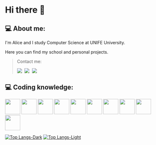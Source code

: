 <h1>Hi there 👋</h1> 
<h2>💻 About me:</h2> 
I'm Alice and I study Computer Science at UNIFE University.

Here you can find my school and personal projects.
> Contact me:
> <pre><a href = "https://twitter.com/AliceZalambani" rel="nofollow"><img src="https://camo.githubusercontent.com/e97449103b99db365dca0ff65af4a8b068a831136dc0a156239a71dff4223dba/68747470733a2f2f696d672e736869656c64732e696f2f62616467652f747769747465722d2532333144413146322e7376673f267374796c653d666f722d7468652d6261646765266c6f676f3d74776974746572266c6f676f436f6c6f723d7768697465" data-canonical-src="https://img.shields.io/badge/twitter-%231DA1F2.svg?&amp;style=for-the-badge&amp;logo=twitter&amp;logoColor=white;"/></a> <a href = "https://www.instagram.com/alice_zalambani?igsh=MXBwOTNiYWowOXRkZg%3D%3D&utm_source=qr;" rel="nofollow"><img src="https://camo.githubusercontent.com/f41da31bf426102ea1df9c083e9a316abd3af1ffb908fd8c9bd7be651d4d4541/68747470733a2f2f696d672e736869656c64732e696f2f62616467652f696e7374616772616d2d2532334534343035462e7376673f267374796c653d666f722d7468652d6261646765266c6f676f3d696e7374616772616d266c6f676f436f6c6f723d7768697465" data-canonical-src="https://img.shields.io/badge/instagram-%23E4405F.svg?&amp;style=for-the-badge&amp;logo=instagram&amp;logoColor=white"/></a> <a href = "mailto:alice.zalambani@gmail.com"><img src="https://camo.githubusercontent.com/824a983e5ac82a435d1b158fba7439c4dc64fa7bdc475da7423dfbf797ed3b18/68747470733a2f2f696d672e736869656c64732e696f2f62616467652f676d61696c2d2532334545303030302e7376673f267374796c653d666f722d7468652d6261646765266c6f676f3d676d61696c266c6f676f436f6c6f723d7768697465" data-canonical-src="https://img.shields.io/badge/gmail-%23EE0000.svg?&amp;style=for-the-badge&amp;logo=gmail&amp;logoColor=white"></a></pre>


## 💻 Coding knowledge:
<a href="https://www.open-std.org/jtc1/sc22/wg14/" target="_blank"><img src='https://cdn.jsdelivr.net/gh/devicons/devicon@latest/icons/c/c-original.svg' width="50" height="50" /></a> <a href="https://isocpp.org/" target="_blank"><img src='https://cdn.jsdelivr.net/gh/devicons/devicon@latest/icons/cplusplus/cplusplus-original.svg' width="50" height="50"/></a> <a href = "https://learn.microsoft.com/it-it/powershell/" target="_blank"><img src="https://cdn.jsdelivr.net/gh/devicons/devicon@latest/icons/powershell/powershell-original.svg" width="50" height="50"/></a> <a href = "https://www.gnu.org/software/bash/" target="_blank"><img src="https://cdn.jsdelivr.net/gh/devicons/devicon@latest/icons/bash/bash-original.svg" width="50" height="50"/></a> <a href = "https://www.haskell.org/" target="_blank"><img src="https://cdn.jsdelivr.net/gh/devicons/devicon@latest/icons/haskell/haskell-original.svg" width="50" height="50"/></a> <a href = "https://www.php.net/" target="_blank"><img src="https://cdn.jsdelivr.net/gh/devicons/devicon@latest/icons/php/php-original.svg" width="50" height="50"/></a> <a href = "https://www.oracle.com/java/" target="_blank"><img src="https://cdn.jsdelivr.net/gh/devicons/devicon@latest/icons/java/java-original.svg" width="50" height="50"/></a> <a href = "https://laravel.com/" target="_blank"><img src="https://cdn.jsdelivr.net/gh/devicons/devicon@latest/icons/laravel/laravel-original.svg" width="50" height="50"/></a> <a href = "https://www.python.org/" target="_blank"><img src="https://cdn.jsdelivr.net/gh/devicons/devicon@latest/icons/python/python-original.svg" width="50" height="50"/></a> <a href = "https://www.r-project.org/" target="_blank"><img src="https://cdn.jsdelivr.net/gh/devicons/devicon@latest/icons/r/r-original.svg" width="50" height="50"/></a>
          
[![Top Langs-Dark](https://github-readme-stats.vercel.app/api/top-langs/?username=zalambaniUNIFE&layout=compact&theme=dark#gh-dark-mode-only)](https://github.com/anuraghazra/github-readme-stats#gh-dark-mode-only)
[![Top Langs-Light](https://github-readme-stats.vercel.app/api/top-langs/?username=zalambaniUNIFE&layout=compact&theme=light#gh-light-mode-only)](https://github.com/anuraghazra/github-readme-stats#gh-light-mode-only)    
